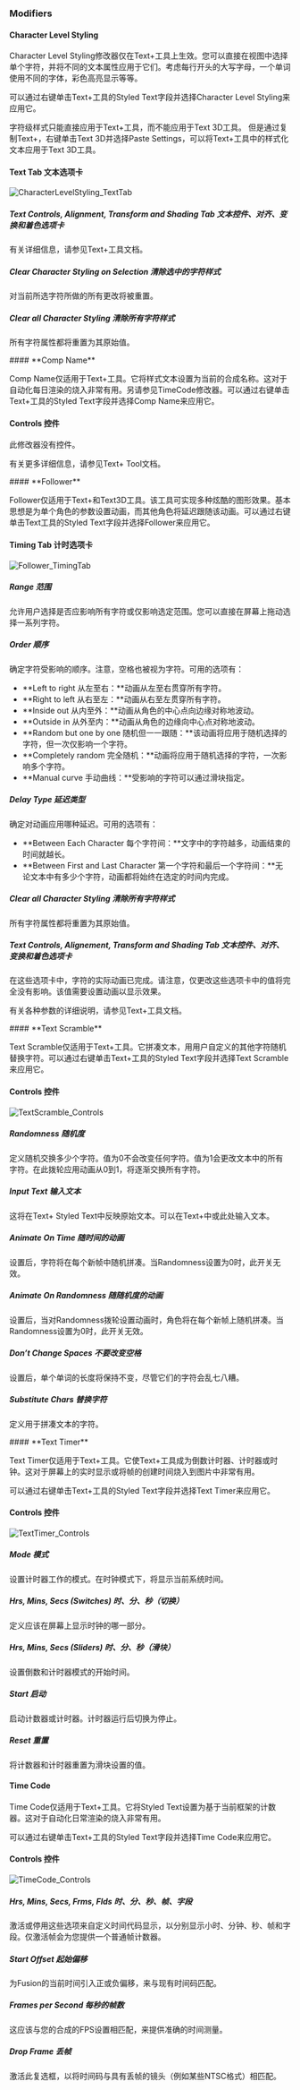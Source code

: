 ### Modifiers

#### **Character Level Styling** 

Character Level Styling修改器仅在Text+工具上生效。您可以直接在视图中选择单个字符，并将不同的文本属性应用于它们。考虑每行开头的大写字母，一个单词使用不同的字体，彩色高亮显示等等。

可以通过右键单击Text+工具的Styled Text字段并选择Character Level Styling来应用它。

字符级样式只能直接应用于Text+工具，而不能应用于Text 3D工具。 但是通过复制Text+，右键单击Text 3D并选择Paste Settings，可以将Text+工具中的样式化文本应用于Text 3D工具。

#### Text Tab 文本选项卡

![CharacterLevelStyling_TextTab](images\CharacterLevelStyling_TextTab.png)

##### Text Controls, Alignment, Transform and Shading Tab 文本控件、对齐、变换和着色选项卡

有关详细信息，请参见Text+工具文档。

##### Clear Character Styling on Selection 清除选中的字符样式

对当前所选字符所做的所有更改将被重置。

##### Clear all Character Styling 清除所有字符样式

所有字符属性都将重置为其原始值。

<div STYLE="page-break-after: always;"></div>
#### **Comp Name**

Comp Name仅适用于Text+工具。它将样式文本设置为当前的合成名称。这对于自动化每日渲染的烧入非常有用。另请参见TimeCode修改器。可以通过右键单击Text+工具的Styled Text字段并选择Comp Name来应用它。

#### Controls 控件

此修改器没有控件。

有关更多详细信息，请参见Text+ Tool文档。

<div STYLE="page-break-after: always;"></div>
#### **Follower**

Follower仅适用于Text+和Text3D工具。该工具可实现多种炫酷的图形效果。基本思想是为单个角色的参数设置动画，而其他角色将延迟跟随该动画。可以通过右键单击Text工具的Styled Text字段并选择Follower来应用它。

#### Timing Tab 计时选项卡

![Follower_TimingTab](images\Follower_TimingTab.jpg)

##### Range 范围

允许用户选择是否应影响所有字符或仅影响选定范围。您可以直接在屏幕上拖动选择一系列字符。

##### Order 顺序

确定字符受影响的顺序。注意，空格也被视为字符。可用的选项有：

- **Left to right 从左至右：**动画从左至右贯穿所有字符。
- **Right to left 从右至左：**动画从右至左贯穿所有字符。
- **Inside out 从内至外：**动画从角色的中心点向边缘对称地波动。
- **Outside in 从外至内：**动画从角色的边缘向中心点对称地波动。
- **Random but one by one 随机但一一跟随：**该动画将应用于随机选择的字符，但一次仅影响一个字符。
- **Completely random 完全随机：**动画将应用于随机选择的字符，一次影响多个字符。
- **Manual curve 手动曲线：**受影响的字符可以通过滑块指定。

##### Delay Type 延迟类型

确定对动画应用哪种延迟。可用的选项有：

- **Between Each Character 每个字符间：**文字中的字符越多，动画结束的时间就越长。
- **Between First and Last Character 第一个字符和最后一个字符间：**无论文本中有多少个字符，动画都将始终在选定的时间内完成。

##### Clear all Character Styling 清除所有字符样式

所有字符属性都将重置为其原始值。

##### Text Controls, Alignement, Transform and Shading Tab 文本控件、对齐、变换和着色选项卡

在这些选项卡中，字符的实际动画已完成。请注意，仅更改这些选项卡中的值将完全没有影响。该值需要设置动画以显示效果。

有关各种参数的详细说明，请参见Text+工具文档。

<div STYLE="page-break-after: always;"></div>
#### **Text Scramble**

Text Scramble仅适用于Text+工具。它拼凑文本，用用户自定义的其他字符随机替换字符。可以通过右键单击Text+工具的Styled Text字段并选择Text Scramble来应用它。

#### Controls 控件

![TextScramble_Controls](images\TextScramble_Controls.png)

##### Randomness 随机度

定义随机交换多少个字符。值为0不会改变任何字符。值为1会更改文本中的所有字符。在此拨轮应用动画从0到1，将逐渐交换所有字符。

##### Input Text 输入文本

这将在Text+ Styled Text中反映原始文本。可以在Text+中或此处输入文本。

##### Animate On Time 随时间的动画

设置后，字符将在每个新帧中随机拼凑。当Randomness设置为0时，此开关无效。

##### Animate On Randomness 随随机度的动画

设置后，当对Randomness拨轮设置动画时，角色将在每个新帧上随机拼凑。当Randomness设置为0时，此开关无效。

##### Don’t Change Spaces 不要改变空格

设置后，单个单词的长度将保持不变，尽管它们的字符会乱七八糟。

##### Substitute Chars 替换字符

定义用于拼凑文本的字符。

<div STYLE="page-break-after: always;"></div>
#### **Text Timer**

Text Timer仅适用于Text+工具。它使Text+工具成为倒数计时器、计时器或时钟。这对于屏幕上的实时显示或将帧的创建时间烧入到图片中非常有用。

可以通过右键单击Text+工具的Styled Text字段并选择Text Timer来应用它。

#### Controls 控件

![TextTimer_Controls](images\TextTimer_Controls.png)

##### Mode 模式

设置计时器工作的模式。在时钟模式下，将显示当前系统时间。

##### Hrs, Mins, Secs (Switches) 时、分、秒（切换）

定义应该在屏幕上显示时钟的哪一部分。

##### Hrs, Mins, Secs (Sliders) 时、分、秒（滑块）

设置倒数和计时器模式的开始时间。

##### Start 启动

启动计数器或计时器。计时器运行后切换为停止。

##### Reset 重置

将计数器和计时器重置为滑块设置的值。

#### **Time Code**

Time Code仅适用于Text+工具。它将Styled Text设置为基于当前框架的计数器。这对于自动化日常渲染的烧入非常有用。

可以通过右键单击Text+工具的Styled Text字段并选择Time Code来应用它。

#### Controls 控件

![TimeCode_Controls](images\TimeCode_Controls.jpg)

##### Hrs, Mins, Secs, Frms, Flds 时、分、秒、帧、字段

激活或停用这些选项来自定义时间代码显示，以分别显示小时、分钟、秒、帧和字段。仅激活帧会为您提供一个普通帧计数器。

##### Start Offset 起始偏移

为Fusion的当前时间引入正或负偏移，来与现有时间码匹配。

##### Frames per Second 每秒的帧数

这应该与您的合成的FPS设置相匹配，来提供准确的时间测量。

##### Drop Frame 丢帧

激活此复选框，以将时间码与具有丢帧的镜头（例如某些NTSC格式）相匹配。